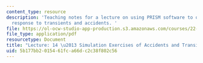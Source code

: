 ```yaml
---
content_type: resource
description: 'Teaching notes for a lecture on using PRISM software to observe plant
  response to transients and accidents. '
file: https://ol-ocw-studio-app-production.s3.amazonaws.com/courses/22-091-nuclear-reactor-safety-spring-2008/5b177bb2015461fca66dc2c38f802c56_MIT22_091S08_lec14note.pdf
file_type: application/pdf
resourcetype: Document
title: "Lecture: 14 \u2013 Simulation Exercises of Accidents and Transients"
uid: 5b177bb2-0154-61fc-a66d-c2c38f802c56
---
```

